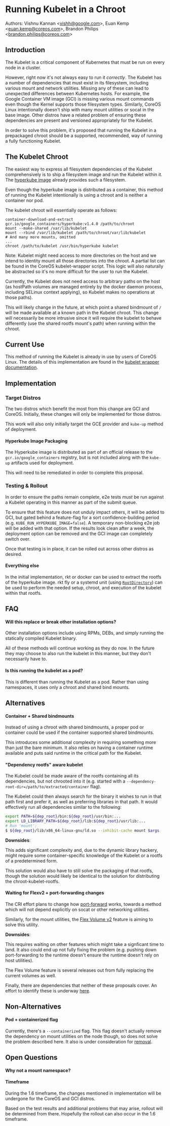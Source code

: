 # Running Kubelet in a Chroot

Authors: Vishnu Kannan \<vishh@google.com\>, Euan Kemp \<euan.kemp@coreos.com\>, Brandon Philips \<brandon.philips@coreos.com\>

## Introduction

The Kubelet is a critical component of Kubernetes that must be run on every node in a cluster.

However, right now it's not always easy to run it *correctly*. The Kubelet has
a number of dependencies that must exist in its filesystem, including various
mount and network utilities. Missing any of these can lead to unexpected
differences between Kubernetes hosts. For example, the Google Container VM
image (GCI) is missing various mount commands even though the Kernel supports
those filesystem types. Similarly, CoreOS Linux intentionally doesn't ship with
many mount utilities or socat in the base image. Other distros have a related
problem of ensuring these dependencies are present and versioned appropriately
for the Kubelet.

In order to solve this problem, it's proposed that running the Kubelet in a
prepackaged chroot should be a supported, recommended, way of running a fully
functioning Kubelet.

## The Kubelet Chroot

The easiest way to express all filesystem dependencies of the Kubelet comprehensively is to ship a filesystem image and run the Kubelet within it. The [hyperkube image](../../cluster/images/hyperkube/) already provides such a filesystem.

Even though the hyperkube image is distributed as a container, this method of
running the Kubelet intentionally is using a chroot and is neither a container nor pod.

The kubelet chroot will essentially operate as follows:

```
container-download-and-extract gcr.io/google_containers/hyperkube:v1.4.0 /path/to/chroot
mount --make-shared /var/lib/kubelet
mount --rbind /var/lib/kubelet /path/to/chroot/var/lib/kubelet
# And many more mounts, omitted
...
chroot /path/to/kubelet /usr/bin/hyperkube kubelet
```

Note: Kubelet might need access to more directories on the host and we intend to identity mount all those directories into the chroot. A partial list can be found in the CoreOS kubelet-wrapper script.
This logic will also naturally be abstracted so it's no more difficult for the user to run the Kubelet.

Currently, the Kubelet does not need access to arbitrary paths on the host (as
hostPath volumes are managed entirely by the docker daemon process, including
SELinux context applying), so Kubelet makes no operations at those paths).

This will likely change in the future, at which point a shared bindmount of `/`
will be made available at a known path in the Kubelet chroot. This change will
necessarily be more intrusive since it will require the kubelet to behave
differently (use the shared rootfs mount's path) when running within the
chroot.

## Current Use

This method of running the Kubelet is already in use by users of CoreOS Linux. The details of this implementation are found in the [kubelet wrapper documentation](https://coreos.com/kubernetes/docs/latest/kubelet-wrapper.html).

## Implementation

### Target Distros

The two distros which benefit the most from this change are GCI and CoreOS. Initially, these changes will only be implemented for those distros.

This work will also only initially target the GCE provider and `kube-up` method of deployment.

#### Hyperkube Image Packaging

The Hyperkube image is distributed as part of an official release to the `gcr.io/google_containers` registry, but is not included along with the `kube-up` artifacts used for deployment.

This will need to be remediated in order to complete this proposal.

### Testing & Rollout

In order to ensure the paths remain complete, e2e tests *must* be run against a
Kubelet operating in this manner as part of the submit queue.

To ensure that this feature does not unduly impact others, it will be added to
GCI, but gated behind a feature-flag for a sort confidence-building period
(e.g.  `KUBE_RUN_HYPERKUBE_IMAGE=false`). A temporary non-blocking e2e job will
be added with that option. If the results look clean after a week, the
deployment option can be removed and the GCI image can completely switch over.

Once that testing is in place, it can be rolled out across other distros as
desired.


#### Everything else

In the initial implementation, rkt or docker can be used to extract the rootfs of the hyperkube image. rkt fly or a systemd unit (using [`RootDirectory`](https://www.freedesktop.org/software/systemd/man/systemd.exec.html#RootDirectory=)) can be used to perform the needed setup, chroot, and execution of the kubelet within that rootfs.



## FAQ

#### Will this replace or break other installation options?

Other installation options include using RPMs, DEBs, and simply running the statically compiled Kubelet binary.

All of these methods will continue working as they do now. In the future they may choose to also run the kubelet in this manner, but they don't necessarily have to.


#### Is this running the kubelet as a pod?

This is different than running the Kubelet as a pod. Rather than using namespaces, it uses only a chroot and shared bind mounts.

## Alternatives

#### Container + Shared bindmounts

Instead of using a chroot with shared bindmounts, a proper pod or container could be used if the container supported shared bindmounts.

This introduces some additional complexity in requiring something more than just the bare minimum. It also relies on having a container runtime available and puts said runtime in the critical path for the Kubelet.

#### "Dependency rootfs" aware kubelet

The Kubelet could be made aware of the rootfs containing all its dependencies, but not chrooted into it (e.g. started with a `--dependency-root-dir=/path/to/extracted/container` flag).

The Kubelet could then always search for the binary it wishes to run in that path first and prefer it, as well as preferring libraries in that path. It would effectively run all dependencies similar to the following:

```bash
export PATH=${dep_root}/bin:${dep_root}/usr/bin:...
export LD_LIBRARY_PATH=${dep_root}/lib:${dep_root}/usr/lib:...
# Run 'mount':
$ ${dep_root}/lib/x86_64-linux-gnu/ld.so --inhibit-cache mount $args
```

**Downsides**:

This adds significant complexity and, due to the dynamic library hackery, might require some container-specific knowledge of the Kubelet or a rootfs of a predetermined form.

This solution would also have to still solve the packaging of that rootfs, though the solution would likely be identical to the solution for distributing the chroot-kubelet-rootfs.

#### Waiting for Flexv2 + port-forwarding changes

The CRI effort plans to change how [port-forward](https://github.com/kubernetes/kubernetes/issues/29579) works, towards a method which will not depend explicitly on socat or other networking utilities.

Similarly, for the mount utilities, the [Flex Volume v2](https://github.com/kubernetes/features/issues/93) feature is aiming to solve this utility.


**Downsides**:

This requires waiting on other features which might take a signficant time to land. It also could end up not fully fixing the problem (e.g. pushing down port-forwarding to the runtime doesn't ensure the runtime doesn't rely on host utilities).

The Flex Volume feature is several releases out from fully replacing the current volumes as well.

Finally, there are dependencies that neither of these proposals cover. An
effort to identify these is underway [here](https://issues.k8s.io/26093).

## Non-Alternatives

#### Pod + containerized flag

Currently, there's a `--containerized` flag. This flag doesn't actually remove the dependency on mount utilities on the node though, so does not solve the problem described here. It also is under consideration for [removal](https://issues.k8s.io/26093).

## Open Questions

#### Why not a mount namespace?

#### Timeframe

During the 1.6 timeframe, the changes mentioned in implementation will be undergone for the CoreOS and GCI distros.

Based on the test results and additional problems that may arise, rollout will
be determined from there. Hopefully the rollout can also occur in the 1.6
timeframe.
